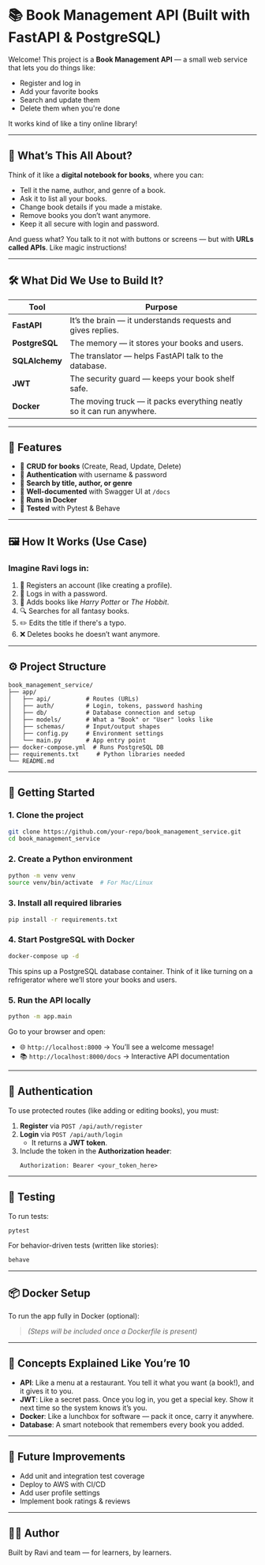 # 📚 Book Management API (Built with FastAPI & PostgreSQL)

Welcome! This project is a **Book Management API** — a small web service that lets you do things like:
- Register and log in
- Add your favorite books
- Search and update them
- Delete them when you're done

It works kind of like a tiny online library!

---

## 🧠 What’s This All About?

Think of it like a **digital notebook for books**, where you can:
- Tell it the name, author, and genre of a book.
- Ask it to list all your books.
- Change book details if you made a mistake.
- Remove books you don’t want anymore.
- Keep it all secure with login and password.

And guess what? You talk to it not with buttons or screens — but with **URLs called APIs**. Like magic instructions!

---

## 🛠️ What Did We Use to Build It?

| Tool | Purpose |
|------|---------|
| **FastAPI** | It’s the brain — it understands requests and gives replies. |
| **PostgreSQL** | The memory — it stores your books and users. |
| **SQLAlchemy** | The translator — helps FastAPI talk to the database. |
| **JWT** | The security guard — keeps your book shelf safe. |
| **Docker** | The moving truck — it packs everything neatly so it can run anywhere. |

---

## 🧾 Features

- 📘 **CRUD for books** (Create, Read, Update, Delete)
- 🔐 **Authentication** with username & password
- 🔎 **Search by title, author, or genre**
- 💬 **Well-documented** with Swagger UI at `/docs`
- 🐳 **Runs in Docker**
- 🧪 **Tested** with Pytest & Behave

---

## 🖼️ How It Works (Use Case)

### Imagine Ravi logs in:
1. 🔑 Registers an account (like creating a profile).
2. 🪪 Logs in with a password.
3. 📗 Adds books like *Harry Potter* or *The Hobbit*.
4. 🔍 Searches for all fantasy books.
5. ✏️ Edits the title if there's a typo.
6. ❌ Deletes books he doesn’t want anymore.

---

## ⚙️ Project Structure

```
book_management_service/
├── app/
│   ├── api/          # Routes (URLs)
│   ├── auth/         # Login, tokens, password hashing
│   ├── db/           # Database connection and setup
│   ├── models/       # What a "Book" or "User" looks like
│   ├── schemas/      # Input/output shapes
│   ├── config.py     # Environment settings
│   └── main.py       # App entry point
├── docker-compose.yml  # Runs PostgreSQL DB
├── requirements.txt     # Python libraries needed
└── README.md
```

---

## 🚀 Getting Started

### 1. Clone the project

```bash
git clone https://github.com/your-repo/book_management_service.git
cd book_management_service
```

### 2. Create a Python environment

```bash
python -m venv venv
source venv/bin/activate  # For Mac/Linux
```

### 3. Install all required libraries

```bash
pip install -r requirements.txt
```

### 4. Start PostgreSQL with Docker

```bash
docker-compose up -d
```

This spins up a PostgreSQL database container. Think of it like turning on a refrigerator where we’ll store your books and users.

### 5. Run the API locally

```bash
python -m app.main
```

Go to your browser and open:
- 🌐 `http://localhost:8000` → You’ll see a welcome message!
- 📚 `http://localhost:8000/docs` → Interactive API documentation

---

## 🔐 Authentication

To use protected routes (like adding or editing books), you must:

1. **Register** via `POST /api/auth/register`
2. **Login** via `POST /api/auth/login`
   - It returns a **JWT token**.
3. Include the token in the **Authorization header**:
   ```
   Authorization: Bearer <your_token_here>
   ```

---

## 🧪 Testing

To run tests:

```bash
pytest
```

For behavior-driven tests (written like stories):

```bash
behave
```

---

## 📦 Docker Setup

To run the app fully in Docker (optional):

> _(Steps will be included once a Dockerfile is present)_

---

## 🧠 Concepts Explained Like You’re 10

- **API**: Like a menu at a restaurant. You tell it what you want (a book!), and it gives it to you.
- **JWT**: Like a secret pass. Once you log in, you get a special key. Show it next time so the system knows it’s you.
- **Docker**: Like a lunchbox for software — pack it once, carry it anywhere.
- **Database**: A smart notebook that remembers every book you added.

---

## 📌 Future Improvements

- Add unit and integration test coverage
- Deploy to AWS with CI/CD
- Add user profile settings
- Implement book ratings & reviews

---

## 🧑‍💻 Author

Built by Ravi and team — for learners, by learners.
